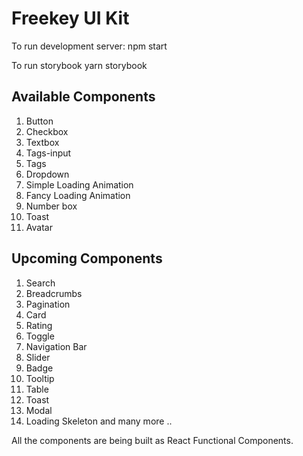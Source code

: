# Freekey UI Kit
To run development server: 
npm start

To run storybook
yarn storybook


## Available Components 
1. Button
2. Checkbox
3. Textbox
4. Tags-input
5. Tags
6. Dropdown
7. Simple Loading Animation
8. Fancy Loading Animation
9. Number box
10. Toast
11. Avatar

## Upcoming Components
 1. Search
 2. Breadcrumbs
 3. Pagination
 4. Card
 5. Rating
 6. Toggle
 7. Navigation Bar
 8. Slider
 9. Badge
 10. Tooltip
 11. Table
 12. Toast
 13. Modal
 14. Loading Skeleton
  and many more ..

All the components are being built as React Functional Components.
